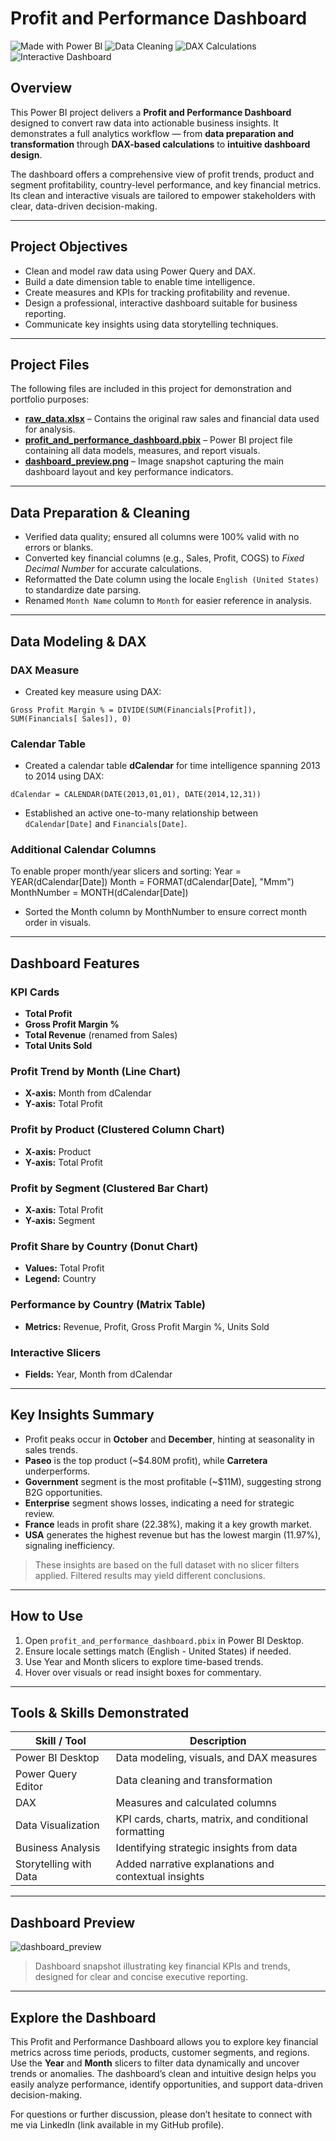 # Profit and Performance Dashboard

![Made with Power BI](https://img.shields.io/badge/Made%20with-Power%20BI-f2c811?logo=powerbi&logoColor=black&style=flat)
![Data Cleaning](https://img.shields.io/badge/Data-Cleaning-brightgreen?style=flat)
![DAX Calculations](https://img.shields.io/badge/DAX-Calculated%20Metrics-blue?style=flat)
![Interactive Dashboard](https://img.shields.io/badge/Interactive-Dashboard-blueviolet?style=flat)

## Overview

This Power BI project delivers a **Profit and Performance Dashboard** designed to convert raw data into actionable business insights. It demonstrates a full analytics workflow — from **data preparation and transformation** through **DAX-based calculations** to **intuitive dashboard design**.

The dashboard offers a comprehensive view of profit trends, product and segment profitability, country-level performance, and key financial metrics. Its clean and interactive visuals are tailored to empower stakeholders with clear, data-driven decision-making.

---

## Project Objectives

- Clean and model raw data using Power Query and DAX.
- Build a date dimension table to enable time intelligence.
- Create measures and KPIs for tracking profitability and revenue.
- Design a professional, interactive dashboard suitable for business reporting.
- Communicate key insights using data storytelling techniques.

---

## Project Files

The following files are included in this project for demonstration and portfolio purposes:

- <a href="https://github.com/Arianne-R/profit-and-performance-dashboard/blob/main/raw_data.xlsx">**raw_data.xlsx**</a> – Contains the original raw sales and financial data used for analysis. 
- <a href="https://github.com/Arianne-R/profit-and-performance-dashboard/blob/main/profit_and_performance_dashboard.pbix">**profit_and_performance_dashboard.pbix**</a> – Power BI project file containing all data models, measures, and report visuals.
- <a href="https://github.com/Arianne-R/profit-and-performance-dashboard/blob/main/dashboard_preview.png">**dashboard_preview.png**</a> – Image snapshot capturing the main dashboard layout and key performance indicators.

---

## Data Preparation & Cleaning

- Verified data quality; ensured all columns were 100% valid with no errors or blanks.  
- Converted key financial columns (e.g., Sales, Profit, COGS) to *Fixed Decimal Number* for accurate calculations.  
- Reformatted the Date column using the locale `English (United States)` to standardize date parsing.  
- Renamed `Month Name` column to `Month` for easier reference in analysis.

---

## Data Modeling & DAX

### DAX Measure
- Created key measure using DAX:
```DAX
Gross Profit Margin % = DIVIDE(SUM(Financials[Profit]), SUM(Financials[ Sales]), 0)
```

### Calendar Table

- Created a calendar table **dCalendar** for time intelligence spanning 2013 to 2014 using DAX:  
 ```DAX
 dCalendar = CALENDAR(DATE(2013,01,01), DATE(2014,12,31))
```

- Established an active one-to-many relationship between `dCalendar[Date]` and `Financials[Date]`.

### Additional Calendar Columns

To enable proper month/year slicers and sorting:
Year = YEAR(dCalendar[Date])
Month = FORMAT(dCalendar[Date], "Mmm")
MonthNumber = MONTH(dCalendar[Date])

- Sorted the Month column by MonthNumber to ensure correct month order in visuals.

---

## Dashboard Features

### KPI Cards
- **Total Profit**
- **Gross Profit Margin %**
- **Total Revenue** (renamed from Sales)
- **Total Units Sold**

### Profit Trend by Month (Line Chart)
- **X-axis:** Month from dCalendar
- **Y-axis:** Total Profit

### Profit by Product (Clustered Column Chart)
- **X-axis:** Product
- **Y-axis:** Total Profit

### Profit by Segment (Clustered Bar Chart)
- **X-axis:** Total Profit
- **Y-axis:** Segment

### Profit Share by Country (Donut Chart)
- **Values:** Total Profit
- **Legend:** Country

### Performance by Country (Matrix Table)
- **Metrics:** Revenue, Profit, Gross Profit Margin %, Units Sold

### Interactive Slicers
- **Fields:** Year, Month from dCalendar

---

## Key Insights Summary

- Profit peaks occur in **October** and **December**, hinting at seasonality in sales trends.
- **Paseo** is the top product (~$4.80M profit), while **Carretera** underperforms.
- **Government** segment is the most profitable (~$11M), suggesting strong B2G opportunities.
- **Enterprise** segment shows losses, indicating a need for strategic review.
- **France** leads in profit share (22.38%), making it a key growth market.
- **USA** generates the highest revenue but has the lowest margin (11.97%), signaling inefficiency.

> These insights are based on the full dataset with no slicer filters applied. Filtered results may yield different conclusions.

---

## How to Use
1. Open `profit_and_performance_dashboard.pbix` in Power BI Desktop.  
2. Ensure locale settings match (English - United States) if needed.  
3. Use Year and Month slicers to explore time-based trends.  
4. Hover over visuals or read insight boxes for commentary.

---

## Tools & Skills Demonstrated

| Skill / Tool          | Description                                   |
|-----------------------|-----------------------------------------------|
| Power BI Desktop      | Data modeling, visuals, and DAX measures     |
| Power Query Editor    | Data cleaning and transformation              |
| DAX                   | Measures and calculated columns               |
| Data Visualization    | KPI cards, charts, matrix, and conditional formatting |
| Business Analysis     | Identifying strategic insights from data      |
| Storytelling with Data| Added narrative explanations and contextual insights |

---

## Dashboard Preview

![dashboard_preview](https://github.com/user-attachments/assets/5d8baa05-2c0e-4fff-bc4d-80be8bbd14d6)


> Dashboard snapshot illustrating key financial KPIs and trends, designed for clear and concise executive reporting.

---

## Explore the Dashboard

This Profit and Performance Dashboard allows you to explore key financial metrics across time periods, products, customer segments, and regions. Use the **Year** and **Month** slicers to filter data dynamically and uncover trends or anomalies. The dashboard’s clean and intuitive design helps you easily analyze performance, identify opportunities, and support data-driven decision-making.

For questions or further discussion, please don’t hesitate to connect with me via LinkedIn (link available in my GitHub profile).
